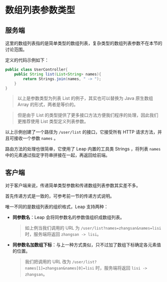 # 数组列表参数类型

## 服务端

这里的数组列表指的是简单类型的数组列表，复杂类型的数组列表参数不在本节的讨论范围。

定义的代码示例如下：

```java
public class UserController{
    public String list(List<String> names){
        return Strings.join(names, " -> ");
    }
}
```

> 以上是参数类型为列表 List 的例子，其实也可以替换为 Java 原生数组 Array 的形式，两者是等价的。

> 但是由于 List 的类型提供了更多接口方法方便我们程序的处理，因此我们更推荐使用 List 类型定义列表参数。

以上示例创建了一个路径为 `/user/list` 的接口，它接受所有 HTTP 请求方法，并且可接收一个参数 `names` 。

路由方法的处理也很简单，它使用了 Leap 内置的工具类 Strings ，将列表 `names` 中的元素通过指定字符串拼接在一起，再返回给前端。

## 客户端

对于客户端来说，传递简单类型参数和传递数组列表参数其实差不多。

首先传递方式是一致的，可参考前一节的传递方式说明。

唯一不同的是数组列表的组织格式，Leap 支持两种：

- **同参数名**：Leap 会将同参数名的参数值组织成数组列表。

    > 如上例当我们调用的 URL 为 `/user/list?names=zhangsan&names=lisi` 时，服务端将返回 `zhangsan -> lisi`。

- **同参数名加数组下标**：与上一种方式类似，只不过加了数组下标确定各元素值的位置。

    > 我们把调用的 URL 改为 `/user/list?names[1]=zhangsan&names[0]=lisi` 时，服务端将返回 `lisi -> zhangsan`。